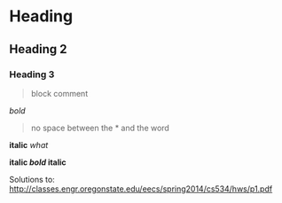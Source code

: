 # Heading 

## Heading 2

### Heading 3

> block comment

*bold* 

> no space between the * and the word

**italic**
_what_

**italic _bold_ italic**


Solutions to: 
http://classes.engr.oregonstate.edu/eecs/spring2014/cs534/hws/p1.pdf
